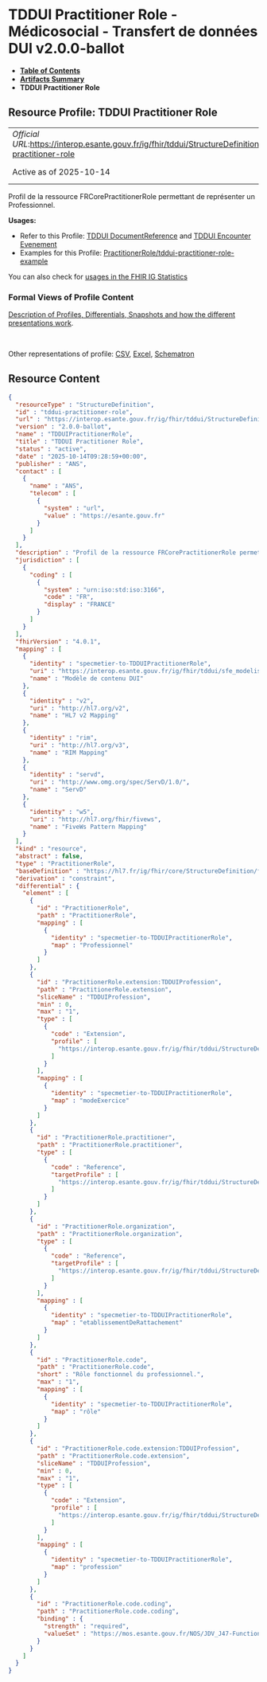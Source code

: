 # TDDUI Practitioner Role - Médicosocial - Transfert de données DUI v2.0.0-ballot

* [**Table of Contents**](toc.md)
* [**Artifacts Summary**](artifacts.md)
* **TDDUI Practitioner Role**

## Resource Profile: TDDUI Practitioner Role 

| | |
| :--- | :--- |
| *Official URL*:https://interop.esante.gouv.fr/ig/fhir/tddui/StructureDefinition/tddui-practitioner-role | *Version*:2.0.0-ballot |
| Active as of 2025-10-14 | *Computable Name*:TDDUIPractitionerRole |

 
Profil de la ressource FRCorePractitionerRole permettant de représenter un Professionnel. 

**Usages:**

* Refer to this Profile: [TDDUI DocumentReference](StructureDefinition-tddui-document-reference.md) and [TDDUI Encounter Evenement](StructureDefinition-tddui-encounter-evenement.md)
* Examples for this Profile: [PractitionerRole/tddui-practitioner-role-example](PractitionerRole-tddui-practitioner-role-example.md)

You can also check for [usages in the FHIR IG Statistics](https://packages2.fhir.org/xig/ans.fhir.fr.tddui|current/StructureDefinition/tddui-practitioner-role)

### Formal Views of Profile Content

 [Description of Profiles, Differentials, Snapshots and how the different presentations work](http://build.fhir.org/ig/FHIR/ig-guidance/readingIgs.html#structure-definitions). 

 

Other representations of profile: [CSV](StructureDefinition-tddui-practitioner-role.csv), [Excel](StructureDefinition-tddui-practitioner-role.xlsx), [Schematron](StructureDefinition-tddui-practitioner-role.sch) 



## Resource Content

```json
{
  "resourceType" : "StructureDefinition",
  "id" : "tddui-practitioner-role",
  "url" : "https://interop.esante.gouv.fr/ig/fhir/tddui/StructureDefinition/tddui-practitioner-role",
  "version" : "2.0.0-ballot",
  "name" : "TDDUIPractitionerRole",
  "title" : "TDDUI Practitioner Role",
  "status" : "active",
  "date" : "2025-10-14T09:28:59+00:00",
  "publisher" : "ANS",
  "contact" : [
    {
      "name" : "ANS",
      "telecom" : [
        {
          "system" : "url",
          "value" : "https://esante.gouv.fr"
        }
      ]
    }
  ],
  "description" : "Profil de la ressource FRCorePractitionerRole permettant de représenter un Professionnel.",
  "jurisdiction" : [
    {
      "coding" : [
        {
          "system" : "urn:iso:std:iso:3166",
          "code" : "FR",
          "display" : "FRANCE"
        }
      ]
    }
  ],
  "fhirVersion" : "4.0.1",
  "mapping" : [
    {
      "identity" : "specmetier-to-TDDUIPractitionerRole",
      "uri" : "https://interop.esante.gouv.fr/ig/fhir/tddui/sfe_modelisation_contenu.html",
      "name" : "Modèle de contenu DUI"
    },
    {
      "identity" : "v2",
      "uri" : "http://hl7.org/v2",
      "name" : "HL7 v2 Mapping"
    },
    {
      "identity" : "rim",
      "uri" : "http://hl7.org/v3",
      "name" : "RIM Mapping"
    },
    {
      "identity" : "servd",
      "uri" : "http://www.omg.org/spec/ServD/1.0/",
      "name" : "ServD"
    },
    {
      "identity" : "w5",
      "uri" : "http://hl7.org/fhir/fivews",
      "name" : "FiveWs Pattern Mapping"
    }
  ],
  "kind" : "resource",
  "abstract" : false,
  "type" : "PractitionerRole",
  "baseDefinition" : "https://hl7.fr/ig/fhir/core/StructureDefinition/fr-core-practitioner-role",
  "derivation" : "constraint",
  "differential" : {
    "element" : [
      {
        "id" : "PractitionerRole",
        "path" : "PractitionerRole",
        "mapping" : [
          {
            "identity" : "specmetier-to-TDDUIPractitionerRole",
            "map" : "Professionnel"
          }
        ]
      },
      {
        "id" : "PractitionerRole.extension:TDDUIProfession",
        "path" : "PractitionerRole.extension",
        "sliceName" : "TDDUIProfession",
        "min" : 0,
        "max" : "1",
        "type" : [
          {
            "code" : "Extension",
            "profile" : [
              "https://interop.esante.gouv.fr/ig/fhir/tddui/StructureDefinition/tddui-exercise-mode"
            ]
          }
        ],
        "mapping" : [
          {
            "identity" : "specmetier-to-TDDUIPractitionerRole",
            "map" : "modeExercice"
          }
        ]
      },
      {
        "id" : "PractitionerRole.practitioner",
        "path" : "PractitionerRole.practitioner",
        "type" : [
          {
            "code" : "Reference",
            "targetProfile" : [
              "https://interop.esante.gouv.fr/ig/fhir/tddui/StructureDefinition/tddui-practitioner"
            ]
          }
        ]
      },
      {
        "id" : "PractitionerRole.organization",
        "path" : "PractitionerRole.organization",
        "type" : [
          {
            "code" : "Reference",
            "targetProfile" : [
              "https://interop.esante.gouv.fr/ig/fhir/tddui/StructureDefinition/tddui-organization"
            ]
          }
        ],
        "mapping" : [
          {
            "identity" : "specmetier-to-TDDUIPractitionerRole",
            "map" : "etablissementDeRattachement"
          }
        ]
      },
      {
        "id" : "PractitionerRole.code",
        "path" : "PractitionerRole.code",
        "short" : "Rôle fonctionnel du professionnel.",
        "max" : "1",
        "mapping" : [
          {
            "identity" : "specmetier-to-TDDUIPractitionerRole",
            "map" : "rôle"
          }
        ]
      },
      {
        "id" : "PractitionerRole.code.extension:TDDUIProfession",
        "path" : "PractitionerRole.code.extension",
        "sliceName" : "TDDUIProfession",
        "min" : 0,
        "max" : "1",
        "type" : [
          {
            "code" : "Extension",
            "profile" : [
              "https://interop.esante.gouv.fr/ig/fhir/tddui/StructureDefinition/tddui-profession"
            ]
          }
        ],
        "mapping" : [
          {
            "identity" : "specmetier-to-TDDUIPractitionerRole",
            "map" : "profession"
          }
        ]
      },
      {
        "id" : "PractitionerRole.code.coding",
        "path" : "PractitionerRole.code.coding",
        "binding" : {
          "strength" : "required",
          "valueSet" : "https://mos.esante.gouv.fr/NOS/JDV_J47-FunctionCode-CISIS/FHIR/JDV-J47-FunctionCode-CISIS"
        }
      }
    ]
  }
}

```
